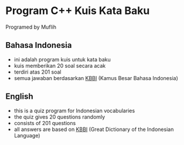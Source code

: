# Program C++ Kuis Kata Baku
Programed by Muflih
## Bahasa Indonesia
* ini adalah program kuis untuk kata baku
* kuis memberikan 20 soal secara acak
* terdiri atas 201 soal
* semua jawaban berdasarkan [KBBI](https://kbbi.kemdikbud.go.id) (Kamus Besar Bahasa Indonesia)

## English
* this is a quiz program for Indonesian vocabularies
* the quiz gives 20 questions randomly
* consists of 201 questions
* all answers are based on [KBBI](https://kbbi.kemdikbud.go.id) (Great Dictionary of the Indonesian Language)
